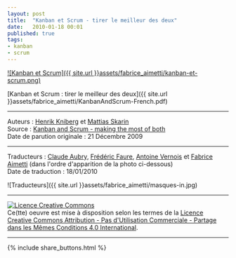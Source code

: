 ```yaml
---
layout: post
title:  "Kanban et Scrum - tirer le meilleur des deux"
date:   2010-01-18 00:01
published: true
tags: 
- kanban
- scrum
---
```


[![Kanban et Scrum]({{ site.url }}assets/fabrice_aimetti/kanban-et-scrum.png)](http://fr.slideshare.net/faimetti/kanban-et-scrum-tirer-le-meilleur-des-deux-44930502)

[Kanban et Scrum : tirer le meilleur des deux]({{ site.url }}assets/fabrice_aimetti/KanbanAndScrum-French.pdf)

---
Auteurs : [Henrik Kniberg](https://www.crisp.se/konsulter/henrik-kniberg) et [Mattias Skarin](https://crisp.se/konsulter/mattias-skarin)  
Source : [Kanban and Scrum - making the most of both](http://www.infoq.com/minibooks/kanban-scrum-minibook)  
Date de parution originale : 21 Décembre 2009  

---
Traducteurs : [Claude Aubry](http://www.aubryconseil.com/), [Frédéric Faure](https://twitter.com/ffaure32), [Antoine Vernois](https://blog.crafting-labs.fr/) et [Fabrice Aimetti](http://www.fabrice-aimetti.fr/) (dans l'ordre d'apparition de la photo ci-dessous)  
Date de traduction : 18/01/2010  

![Traducteurs]({{ site.url }}assets/fabrice_aimetti/masques-in.jpg)

---

<a rel="license" href="http://creativecommons.org/licenses/by-nc-sa/4.0/"><img alt="Licence Creative Commons" style="border-width:0" src="http://i.creativecommons.org/l/by-nc-sa/4.0/88x31.png" /></a><br />Ce(tte) oeuvre est mise à disposition selon les termes de la <a rel="license" href="http://creativecommons.org/licenses/by-nc-sa/4.0/">Licence Creative Commons Attribution - Pas d'Utilisation Commerciale - Partage dans les Mêmes Conditions 4.0 International</a>.

---

{% include share_buttons.html %}



